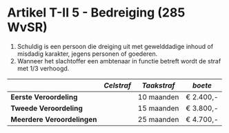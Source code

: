 # Artikel T-II 5 - Bedreiging (285 WvSR)

1. Schuldig is een persoon die dreiging uit met gewelddadige inhoud of misdadig karakter, jegens personen of goederen.
2. Wanneer het slachtoffer een ambtenaar in functie betreft wordt de straf met 1/3 verhoogd.

|                             | _Celstraf_ | _Taakstraf_ | _boete_   |
| --------------------------- | ---------- | ----------- | --------- |
| **Eerste Veroordeling**     |            | 10 maanden  | € 2.400,- |
| **Tweede Veroordeling**     |            | 15 maanden  | € 3.800,- |
| **Meerdere Veroordelingen** |            | 25 maanden  | € 4.700,- |

